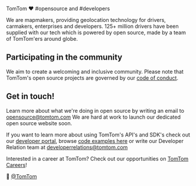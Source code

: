 TomTom ❤️ #opensource and #developers

We are mapmakers, providing geolocation technology for drivers, carmakers, enterprises and developers. 125+ million drivers have been supplied with our tech which is powered by open source, made by a team of TomTom'ers around globe.

## Participating in the community

We aim to create a welcoming and inclusive community. Please note that TomTom's open source projects are governed by our [code of conduct](https://github.com/tomtom-international/.github/blob/main/code-of-conduct.md).

## Get in touch!

Learn more about what we're doing in open source by writing an email to [opensource@tomtom.com](mailto:opensource@tomtom.com) We are hard at work to launch our dedicated open source website soon.

If you want to learn more about using TomTom's API's and SDK's check out our [developer portal](https://developer.tomtom.com/), browse [code examples here](https://github.com/orgs/tomtom-international/teams/developer-relations/repositories) or write our Developer Relation team at [developerrelations@tomtom.com](mailto:developerrelations@tomtom.com)

Interested in a career at TomTom? Check out our opportunities on [TomTom Careers](https://www.tomtom.com/careers/)!

👋 [@TomTom](https://twitter.com/TomTom)
